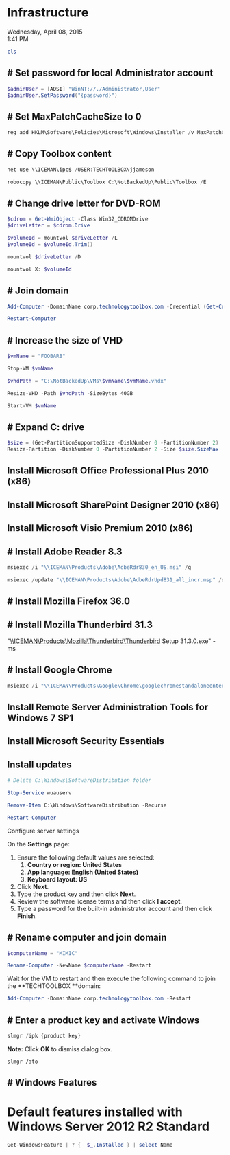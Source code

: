 # Infrastructure

Wednesday, April 08, 2015\
1:41 PM

```PowerShell
cls
```

## # Set password for local Administrator account

```PowerShell
$adminUser = [ADSI] "WinNT://./Administrator,User"
$adminUser.SetPassword("{password}")
```

## # Set MaxPatchCacheSize to 0

```PowerShell
reg add HKLM\Software\Policies\Microsoft\Windows\Installer /v MaxPatchCacheSize /t REG_DWORD /d 0 /f
```

## # Copy Toolbox content

```PowerShell
net use \\ICEMAN\ipc$ /USER:TECHTOOLBOX\jjameson

robocopy \\ICEMAN\Public\Toolbox C:\NotBackedUp\Public\Toolbox /E
```

## # Change drive letter for DVD-ROM

```PowerShell
$cdrom = Get-WmiObject -Class Win32_CDROMDrive
$driveLetter = $cdrom.Drive

$volumeId = mountvol $driveLetter /L
$volumeId = $volumeId.Trim()

mountvol $driveLetter /D

mountvol X: $volumeId
```

## # Join domain

```PowerShell
Add-Computer -DomainName corp.technologytoolbox.com -Credential (Get-Credential)

Restart-Computer
```

## # Increase the size of VHD

```PowerShell
$vmName = "FOOBAR8"

Stop-VM $vmName

$vhdPath = "C:\NotBackedUp\VMs\$vmName\$vmName.vhdx"

Resize-VHD -Path $vhdPath -SizeBytes 40GB

Start-VM $vmName
```

## # Expand C: drive

```PowerShell
$size = (Get-PartitionSupportedSize -DiskNumber 0 -PartitionNumber 2)
Resize-Partition -DiskNumber 0 -PartitionNumber 2 -Size $size.SizeMax
```

## Install Microsoft Office Professional Plus 2010 (x86)

## Install Microsoft SharePoint Designer 2010 (x86)

## Install Microsoft Visio Premium 2010 (x86)

## # Install Adobe Reader 8.3

```PowerShell
msiexec /i "\\ICEMAN\Products\Adobe\AdbeRdr830_en_US.msi" /q

msiexec /update "\\ICEMAN\Products\Adobe\AdbeRdrUpd831_all_incr.msp" /q
```

## # Install Mozilla Firefox 36.0

## # Install Mozilla Thunderbird 31.3

"[\\\\ICEMAN\\Products\\Mozilla\\Thunderbird\\Thunderbird](\ICEMAN\Products\Mozilla\Thunderbird\Thunderbird) Setup 31.3.0.exe" -ms

## # Install Google Chrome

```PowerShell
msiexec /i "\\ICEMAN\Products\Google\Chrome\googlechromestandaloneenterprise.msi" /q
```

## Install Remote Server Administration Tools for Windows 7 SP1

## Install Microsoft Security Essentials

## Install updates

```PowerShell
# Delete C:\Windows\SoftwareDistribution folder

Stop-Service wuauserv

Remove-Item C:\Windows\SoftwareDistribution -Recurse

Restart-Computer
```

Configure server settings

On the **Settings** page:

1. Ensure the following default values are selected:
   1. **Country or region: United States**
   2. **App language: English (United States)**
   3. **Keyboard layout: US**
2. Click **Next**.
3. Type the product key and then click **Next**.
4. Review the software license terms and then click **I accept**.
5. Type a password for the built-in administrator account and then click **Finish**.

## # Rename computer and join domain

```PowerShell
$computerName = "MIMIC"

Rename-Computer -NewName $computerName -Restart
```

Wait for the VM to restart and then execute the following command to join the **TECHTOOLBOX **domain:

```PowerShell
Add-Computer -DomainName corp.technologytoolbox.com -Restart
```

## # Enter a product key and activate Windows

```PowerShell
slmgr /ipk {product key}
```

**Note:** Click **OK** to dismiss dialog box.

```Console
slmgr /ato
```

## # Windows Features

# Default features installed with Windows Server 2012 R2 Standard

```PowerShell
Get-WindowsFeature | ? {  $_.Installed } | select Name
```
